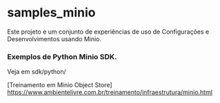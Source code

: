 # samples_minio
Este projeto e um conjunto de experiências de uso de Configurações e Desenvolvimentos usando Minio.

### Exemplos de Python Minio SDK.
Veja em sdk/python/

[Treinamento em Minio Object Store]
https://www.ambientelivre.com.br/treinamento/infraestrutura/minio.html
